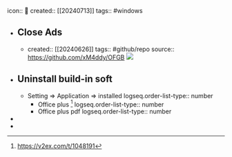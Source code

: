 icon:: 📝
created:: [[20240713]]
tags:: #windows

- ## Close Ads
  - created::  [[20240626]]
    tags:: #github/repo
    source:: https://github.com/xM4ddy/OFGB
    ![](https://img.shields.io/github/stars/xM4ddy/OFGB)
- ## Uninstall build-in soft
  - Setting => Application => installed
    logseq.order-list-type:: number
    - Office plus [^china-office]
      logseq.order-list-type:: number
    - Office plus pdf
      logseq.order-list-type:: number
-
- [^china-office]: https://v2ex.com/t/1048191